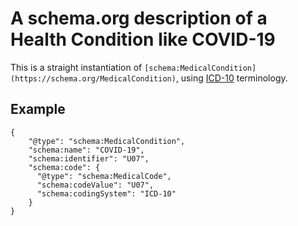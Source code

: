 # A schema.org description of a Health Condition like COVID-19

This is a straight instantiation of `[schema:MedicalCondition](https://schema.org/MedicalCondition)`, 
using [ICD-10](https://en.wikipedia.org/wiki/ICD-10) terminology.

## Example

    {
        "@type": "schema:MedicalCondition",
        "schema:name": "COVID-19",
        "schema:identifier": "U07",
        "schema:code": {
          "@type": "schema:MedicalCode",
          "schema:codeValue": "U07",
          "schema:codingSystem": "ICD-10"
        }
    }
